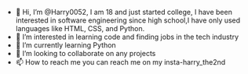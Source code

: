 - 👋 Hi, I’m @Harry0052, I am 18 and just started college, I have been interested in software engineering since high school,I have only used languages like HTML, CSS, and  Python.
- 👀 I’m interested in learning code and finding jobs in the tech industry
- 🌱 I’m currently learning Python
- 💞️ I’m looking to collaborate on any projects 
- 📫 How to reach me you can reach me on my insta-harry_the2nd

<!---
Harry0052/Harry0052 is a ✨ special ✨ repository because its `README.md` (this file) appears on your GitHub profile.
You can click the Preview link to take a look at your changes.
--->
